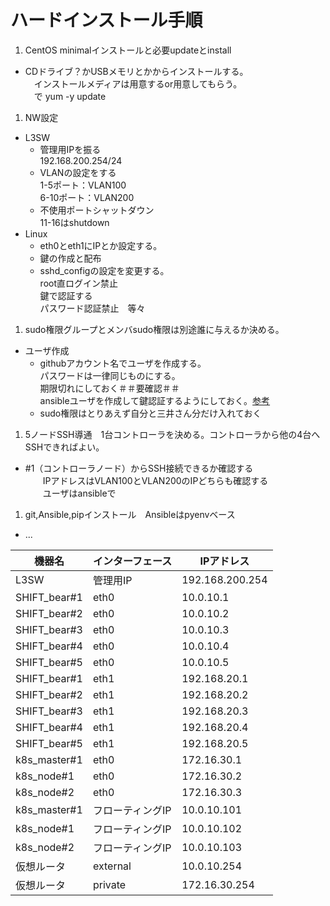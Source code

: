 # ハードインストール手順
1. CentOS minimalインストールと必要updateとinstall
  - CDドライブ？かUSBメモリとかからインストールする。  
　インストールメディアは用意するor用意してもらう。  
　で yum -y update  

1. NW設定
  - L3SW
    - 管理用IPを振る  
    192.168.200.254/24
    - VLANの設定をする  
    1-5ポート：VLAN100  
    6-10ポート：VLAN200  
    - 不使用ポートシャットダウン  
    11-16はshutdown
- Linux
    - eth0とeth1にIPとか設定する。
    - 鍵の作成と配布
    - sshd_configの設定を変更する。  
    root直ログイン禁止  
    鍵で認証する  
    パスワード認証禁止　等々  

1. sudo権限グループとメンバsudo権限は別途誰に与えるか決める。
  - ユーザ作成
    - githubアカウント名でユーザを作成する。  
      パスワードは一律同じものにする。  
      期限切れにしておく＃＃要確認＃＃  
      ansibleユーザを作成して鍵認証するようにしておく。[参考](https://qiita.com/komitomo/items/e78855fa1ccee1737ac7)
    - sudo権限はとりあえず自分と三井さん分だけ入れておく

1. 5ノードSSH導通　1台コントローラを決める。コントローラから他の4台へSSHできればよい。
  - #1（コントローラノード）からSSH接続できるか確認する  
　　IPアドレスはVLAN100とVLAN200のIPどちらも確認する  
　　ユーザはansibleで  

1. git,Ansible,pipインストール　Ansibleはpyenvベース
  - ...



| 機器名       | インターフェース | IPアドレス      |
|--------------|------------------|-----------------|
| L3SW         | 管理用IP         | 192.168.200.254 |
| SHIFT_bear#1 | eth0             | 10.0.10.1       |
| SHIFT_bear#2 | eth0             | 10.0.10.2       |
| SHIFT_bear#3 | eth0             | 10.0.10.3       |
| SHIFT_bear#4 | eth0             | 10.0.10.4       |
| SHIFT_bear#5 | eth0             | 10.0.10.5       |
| SHIFT_bear#1 | eth1             | 192.168.20.1    |
| SHIFT_bear#2 | eth1             | 192.168.20.2    |
| SHIFT_bear#3 | eth1             | 192.168.20.3    |
| SHIFT_bear#4 | eth1             | 192.168.20.4    |
| SHIFT_bear#5 | eth1             | 192.168.20.5    |
| k8s_master#1 | eth0             | 172.16.30.1     |
| k8s_node#1   | eth0             | 172.16.30.2     |
| k8s_node#2   | eth0             | 172.16.30.3     |
| k8s_master#1 | フローティングIP | 10.0.10.101     |
| k8s_node#1   | フローティングIP | 10.0.10.102     |
| k8s_node#2   | フローティングIP | 10.0.10.103     |
| 仮想ルータ   | external         | 10.0.10.254     |
| 仮想ルータ   | private          | 172.16.30.254   |
